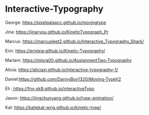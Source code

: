 # Interactive-Typography

George: <a href="https://pixelpalspcc.github.io/movingtype" target="_blank">https://pixelpalspcc.github.io/movingtype</a><br>

Jina: <a href="https://jinaryou.github.io/KineticTypograph_Pr" target="_blank">https://jinaryou.github.io/KineticTypograph_Pr</a><br>

Marcus: <a href="https://marcusleet2.github.io/Interactive_Typography_Shark" target="_blank">https://marcusleet2.github.io/Interactive_Typography_Shark/</a><br>

Erin: <a href="https://erinlxw.github.io/Kinetic-Typography/" target="_blank">https://erinlxw.github.io/Kinetic-Typography/</a><br>

Mariam: <a href="https://mlora00.github.io/AssignmentTwo-Typography/" target="_blank">https://mlora00.github.io/AssignmentTwo-Typography</a><br>

Alicia: <a href="https://aliciaxl.github.io/interactive-typography-1/" target="_blank">https://aliciaxl.github.io/interactive-typography-1/</a><br>

Daniel:<a href="https://github.com/DannyBoy1320/Moving-Type" target="_blank">https://github.com/DannyBoy1320/Moving-TypeV2

Eli :<a href="https://fnx-sk8.github.io/interactiveTypo" target="_blank"> https://fnx-sk8.github.io/interactiveTypo </a><br>

Jason: <a href="https://jingchunyang.github.io/type-animation/" target="_blank"> https://jingchunyang.github.io/type-animation/ </a><br>

Kat: <a href="https://katiekat-wrig.github.io/kinetic-type/" target="_blank"> https://katiekat-wrig.github.io/kinetic-type/ </a><br>

